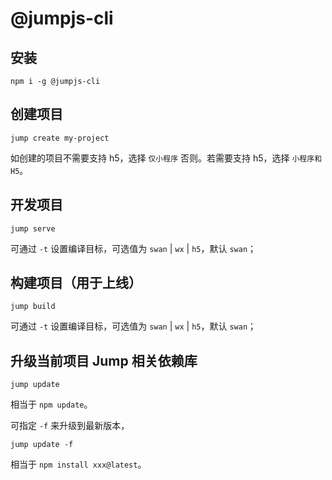 # @jumpjs-cli

## 安装

```shell
npm i -g @jumpjs-cli
```

## 创建项目

```shell
jump create my-project
```

如创建的项目不需要支持 h5，选择 `仅小程序` 否则。若需要支持 h5，选择 `小程序和 H5`。

## 开发项目

```shell
jump serve
```

可通过 `-t` 设置编译目标，可选值为 `swan` | `wx` | `h5`，默认 `swan`；

## 构建项目（用于上线）

```shell
jump build
```

可通过 `-t` 设置编译目标，可选值为 `swan` | `wx` | `h5`，默认 `swan`；

## 升级当前项目 Jump 相关依赖库

```shell
jump update
```

相当于 `npm update`。

可指定 `-f` 来升级到最新版本，

```shell
jump update -f
```

相当于 `npm install xxx@latest`。
